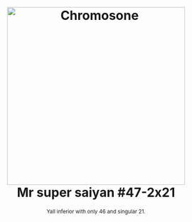 <h1 align="center">
  <br>
  <img src="https://images-platform.99static.com/DDHm9q5mPcWIqtboc5XEZCBRqsg=/500x500/top/smart/99designs-contests-attachments/0/483/attachment_483795" alt="Chromosone" width="400">
  <br>
  Mr super saiyan #47-2x21
  <br>
</h1>

<p align="center">
  <small>Yall inferior with only 46 and singular 21.</small>
</p>
